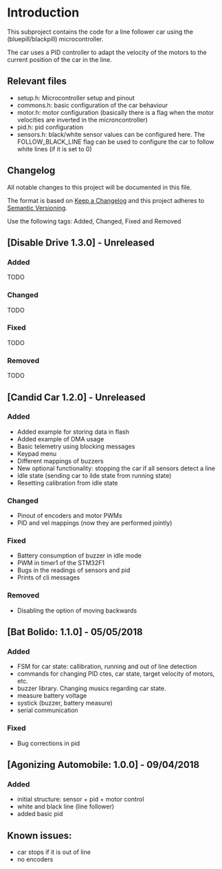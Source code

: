 # Introduction

This subproject contains the code for a line follower car using the (bluepill/blackpill) microcontroller.

The car uses a PID controller to adapt the velocity of the motors to the current position of the car in the line.

## Relevant files

- setup.h: Microcontroller setup and pinout
- commons.h: basic configuration of the car behaviour
- motor.h: motor configuration (basically there is a flag when the motor velocities are inverted in the microncontroller)
- pid.h: pid configuration
- sensors.h: black/white sensor values can be configured here. The FOLLOW_BLACK_LINE flag can be used to configure the car to follow white lines (if it is set to 0)

## Changelog

All notable changes to this project will be documented in this file.

The format is based on [Keep a Changelog](http://keepachangelog.com/en/1.0.0/)
and this project adheres to [Semantic Versioning](http://semver.org/spec/v2.0.0.html).

Use the following tags: Added, Changed, Fixed and Removed

## [Disable Drive 1.3.0] - Unreleased

### Added
TODO

### Changed
TODO

### Fixed
TODO

### Removed
TODO

## [Candid Car 1.2.0] - Unreleased

### Added
- Added example for storing data in flash
- Added example of DMA usage
- Basic telemetry using blocking messages
- Keypad menu
- Different mappings of buzzers
- New optional functionality: stopping the car if all sensors detect a line
- Idle state (sending car to ilde state from running state)
- Resetting calibration from idle state

### Changed
- Pinout of encoders and motor PWMs
- PID and vel mappings (now they are performed jointly)

### Fixed
- Battery consumption of buzzer in idle mode
- PWM in timer1 of the STM32F1
- Bugs in the readings of sensors and pid
- Prints of cli messages

### Removed
- Disabling the option of moving backwards


## [Bat Bolido: 1.1.0] - 05/05/2018

### Added
- FSM for car state: callibration, running and out of line detection
- commands for changing PID ctes, car state, target velocity of motors, etc.
- buzzer library. Changing musics regarding car state.
- measure battery voltage
- systick (buzzer, battery measure)
- serial communication

### Fixed
- Bug corrections in pid


## [Agonizing Automobile: 1.0.0] - 09/04/2018

### Added
- initial structure: sensor + pid + motor control
- white and black line (line follower)
- added basic pid	

	
## Known issues:
- car stops if it is out of line
- no encoders


